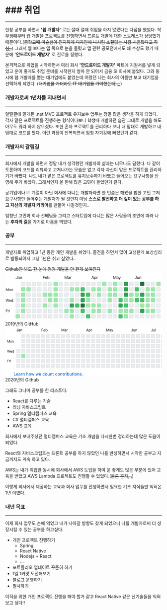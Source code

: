 # ### 취업
- - - -
한창 공부를 하면서 **'웹 개발자'** 로는 절때 절때 취업을 하지 않겠다는 다짐을 했었다. 학부생때부터 웹 개발을 프로젝트를 진행하면서 프론트 개발에 대한 스트레스가 상당했기 때문이다.(~~중학교때 미술쌤이 진지하게 디자인에 나처럼 소질없는 사람 처음봤다고 하심,,~~) 그래서 웹 보다는 앱 쪽으로 눈을 돌렸고 앱 관련 공모전에서도 꽤 수상도 했기 때문에 **'안드로이드 개발자'** 로 진로를 정했다.

본격적으로 취업을 시작하면서 여러 회사 **'안드로이드 개발자'** 파트에 지원서를 넣게 되었고 운이 좋게도 취업 준비를 시작한지 얼마 안 되어서 금융 SI 회사에 붙었다. 그와 동시에 웹 개발자를 뽑는 대기업에도 붙었는데 어렸던 나는 회사의 이름만 보고 대기업을 선택하게 되었다.
(~~대기업을 가더라도 IT 대기업을 가야했는데,,,,~~)

### 개발자로써 1년차를 지내면서
- - - -
얼떨결에 맡게된 .net MVC 프로젝트 유지보수 업무는 정말 많은 생각을 하게 되었다. 각자 맡은 프로젝트를 진행하는 형식이다보니 학생때 개발하던 습관 그대로 개발을 해도 아무도 뭐라 하지 않으셨다. 또한 혼자 프로젝트를 관리하다 보니 내 맘대로 개발하고 내 맘대로 코드를 짰다. 이런 과정이 반복되면서 엄청 자괴감에 빠졌던거 같다.

### 개발자의 갈림길
- - - -
회사에서 개발을 하면서 정말 내가 생각했던 개발자의 삶과는 너무나도 달랐다. 다 같이 토론하며 코드를 리뷰하고 고쳐나가는 모습은 없고 각자 자신이 맡은 프로젝트를 관리하기가 바빴다. 나도 내가 맡은 프로젝트를 유지보수하기 바빴고 들어오는 요구사항을 반영해 주기 바빴다. 그래서인지 올 한해 많은 고민이 들었던거 같다.

공기업이나 IT 계열이 아닌 회사에 다니는 개발자라면 한 번쯤은 해봤을 법한 고민
그저 요구사항만 들어주는 개발자가 될 것인지 아님 **스스로 발전하고 더 깊이 있는 공부를 하고 자신의 개발자 커리어**를 만들어 나갈것인지..

엄청난 고민과 회사 선배님들 그리고 스타트업에 다니는 많은 사람들의 조언에 따라 나는 **후자의 길**을 가기로 마음을 먹었다. 

### 공부
- - - -
개발자로 취업하고 1년 동안 개인 개발을 쉬었다. 졸전을 하면서 많이 고생한게 보상심리로 발동되어서 그냥 1년은 쉬고 싶었다..

~~Github만 봐도 한 눈에 엄청 개발을 안 한게 보여진다~~
![](Image/20201226-image2.png)
2019년의 GitHub
![](Image/20201226-image1.png)
2020년의 Github

그래도 그나마 공부를 한 리스트다.

 - React를 다루는 기술
 - 러닝 자바스크립트
 - Spring 멀티캠퍼스 교육
 - C# 멀티캠퍼스 교육
 - AWS 교육
 
회사에서 보내주셨던 멀티캠퍼스 교육은 기초 개념을 다시한번 정리하는데 많은 도움이 되었다.
 
 React와 자바스크립트는 프론트 공부를 하지 않았던 나를 반성하면서 시작한 공부고 지금까지도 계속 하고 있다.
 
 AWS는 내가 취업한 동시에 회사에서 AWS 도입을 하여 운 좋게도 많은 부분에 있어 교육을 받았고 AWS Lambda 프로젝트도 진행할 수 있었다.(~~물론 혼자,,,~~) 
 
 이렇게 회사에서 제공하는 교육과 회사 업무를 진행하면서 필요한 기초 지식들만 익혀온 1년 이였다.

### 내년 목표
- - - -

이제 회사 업무도 손에 익었고 내가 나아갈 방향도 찾게 되었으니 나를 개발자로써 더 성장시킬 수 있는 공부를 하고싶다.

- 개인 프로젝트 진행하기
    - Spring
    - React Native
    - Nodejs + React
    - ...
- 포트폴리오 업데이트 꾸준히 하기
- 1일 1커밋 도전해보기
- 블로그 운영하기
- 필사하기


이직을 위한 개인 프로젝트 진행을 해야 할거 같고 React Native 같은 신기술들을 익혀 보고 싶다!!